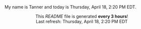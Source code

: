 My name is Tanner and today is Thursday, April 18, 2:20 PM EDT.

<p align="center">This <i>README</i> file is generated <b>every 3 hours</b>!</br>Last refresh: Thursday, April 18, 2:20 PM EDT<br /></p>
